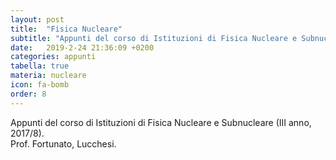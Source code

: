 ```yaml
---
layout: post
title:  "Fisica Nucleare"
subtitle: "Appunti del corso di Istituzioni di Fisica Nucleare e Subnucleare"
date:   2019-2-24 21:36:09 +0200
categories: appunti
tabella: true
materia: nucleare
icon: fa-bomb
order: 8
---
```


Appunti del corso di Istituzioni di Fisica Nucleare e Subnucleare (III anno, 2017/8).<br/>
Prof. Fortunato, Lucchesi.